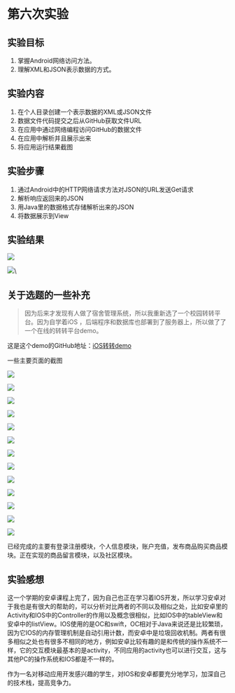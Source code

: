 # 第六次实验

##  实验目标

1. 掌握Android网络访问方法。
2. 理解XML和JSON表示数据的方式。

## 实验内容

1. 在个人目录创建一个表示数据的XML或JSON文件
2. 数据文件代码提交之后从GitHub获取文件URL
3. 在应用中通过网络编程访问GitHub的数据文件
4. 在应用中解析并且展示出来
5. 将应用运行结果截图

## 实验步骤

1. 通过Android中的HTTP网络请求方法对JSON的URL发送Get请求
2. 解析响应返回来的JSON
3. 用Java里的数据格式存储解析出来的JSON
4. 将数据展示到View  

## 实验结果

![](https://wx2.sinaimg.cn/mw690/bda8daacgy1frwa0sw0egj20hp038jra.jpg)

![](https://wx4.sinaimg.cn/mw690/bda8daacgy1frwa0t0raij20ao0lx76g.jpg)\



## 关于选题的一些补充

> 因为后来才发现有人做了宿舍管理系统，所以我重新选了一个校园转转平台。因为自学着iOS ，后端程序和数据库也部署到了服务器上，所以做了了一个在线的转转平台demo。

这是这个demo的GitHub地址：[iOS转转demo](https://github.com/sagezhong/iOSExercise-market) 

一些主要页面的截图

![](https://wx2.sinaimg.cn/mw690/bda8daacgy1frwaju9esxj20ku112mz9.jpg)

![](https://wx3.sinaimg.cn/mw690/bda8daacgy1frwajtpdi6j20ku112q53.jpg)

![](https://wx1.sinaimg.cn/mw690/bda8daacgy1frwajzeiy9j20ku1127lk.jpg)

![](https://wx2.sinaimg.cn/mw690/bda8daacgy1frwajvfuvbj20ku112tb6.jpg)

![](https://wx4.sinaimg.cn/mw690/bda8daacgy1frwaju0u3kj20ku112dhh.jpg)

![](https://wx2.sinaimg.cn/mw690/bda8daacgy1frwajvstkwj20ku112acm.jpg)

![](https://wx1.sinaimg.cn/mw690/bda8daacgy1frwajrlh71j20ku112t9l.jpg)

![](https://wx1.sinaimg.cn/mw690/bda8daacgy1frwajrwpqlj20ku112q48.jpg)

![](https://wx2.sinaimg.cn/mw690/bda8daacgy1frwajs8wiqj20ku112dgu.jpg)

![](https://wx3.sinaimg.cn/mw690/bda8daacgy1frwaltbf46j20ku112jsi.jpg)

![](https://wx3.sinaimg.cn/mw690/bda8daacgy1frwalu03esj20ku112dhc.jpg)

![](https://wx2.sinaimg.cn/mw690/bda8daacgy1frwalu0us4j20ku1123zp.jpg)

![](https://wx4.sinaimg.cn/mw690/bda8daacgy1frwalylv4bj20ku112qks.jpg)



已经完成的主要有登录注册模块，个人信息模块，账户充值，发布商品购买商品模块。正在实现的商品留言模块，以及社区模块。





## 实验感想

这一个学期的安卓课程上完了，因为自己也正在学习着IOS开发，所以学习安卓对于我也是有很大的帮助的，可以分析对比两者的不同以及相似之处，比如安卓里的Activity和IOS中的Controller的作用以及概念很相似，比如IOS中的tableView和安卓中的listView。IOS使用的是OC和swift，OC相对于Java来说还是比较繁琐，因为它IOS的内存管理机制是自动引用计数，而安卓中是垃圾回收机制。两者有很多相似之处也有很多不相同的地方，例如安卓比较有趣的是和传统的操作系统不一样，它的交互模块最基本的是activity，不同应用的activity也可以进行交互，这与其他PC的操作系统和IOS都是不一样的。

作为一名对移动应用开发感兴趣的学生，对IOS和安卓都要充分地学习，加深自己的技术栈，提高竞争力。